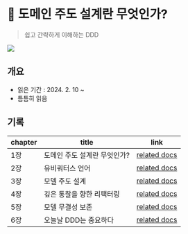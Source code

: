 # 📖 도메인 주도 설계란 무엇인가?
> 쉽고 간략하게 이해하는 DDD

![](https://image.yes24.com/momo/TopCate131/MidCate01/13003272.jpg)


## 개요
- 읽은 기간 : 2024. 2. 10 ~
- 틈틈히 읽음

## 기록
| chapter | title | link |
| ---- | ---- | ---- |
| 1장 | 도메인 주도 설계란 무엇인가? | [related docs](chapter1.md) |
| 2장 | 유비쿼터스 언어 | [related docs](chapter2.md) |
| 3장 | 모델 주도 설계 | [related docs](chapter3.md) |
| 4장 | 깊은 통찰을 향한 리팩터링 | [related docs](./dddq/chapter4.md) |
| 5장 | 모델 무결성 보존 | [related docs](./dddq/chapter5.md) |
| 6장 | 오늘날 DDD는 중요하다 | [related docs](./dddq/chapter6.md) |